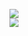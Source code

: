 [![](https://img.shields.io/badge/Made%20With-Github%20Spray-lightgrey.svg?style=for-the-badge&logo=github)](https://github.com/Annihil/github-spray#2490)  
[![](https://i.imgur.com/2DrTn0Z.gif)](https://github.com/Annihil/github-spray)